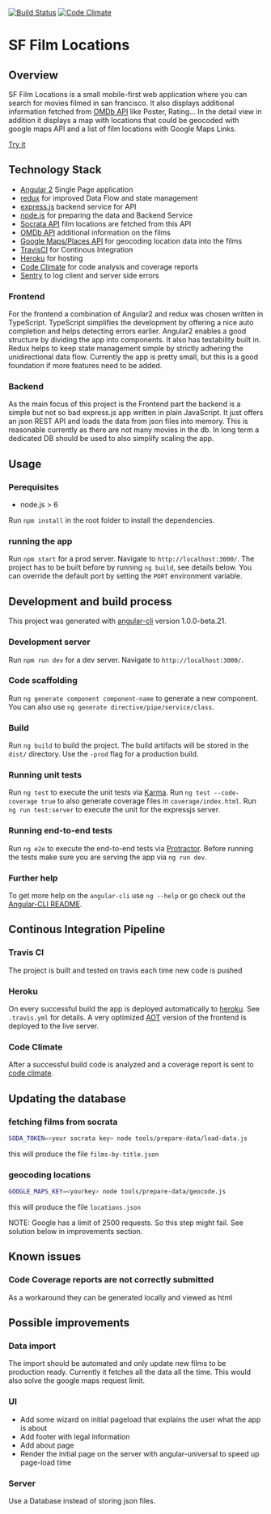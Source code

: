[![Build Status](https://travis-ci.org/amitevski/sf-film-locations.svg?branch=master)](https://travis-ci.org/amitevski/sf-film-locations)
[![Code Climate](https://codeclimate.com/github/amitevski/sf-film-locations/badges/gpa.svg)](https://codeclimate.com/github/amitevski/sf-film-locations)

# SF Film Locations

## Overview

SF Film Locations is a small mobile-first web application where you can search for movies filmed in san francisco.
It also displays additional information fetched from [OMDb API](https://www.omdbapi.com) like Poster, Rating...
In the detail view in addition it displays a map with locations that could be geocoded with google maps API and a list of film locations with Google Maps Links.

[Try it](https://sf-film-location-search.herokuapp.com)


## Technology Stack

* [Angular 2](https://angular.io/) Single Page application
* [redux](http://redux.js.org/) for improved Data Flow and state management
* [express.js](http://expressjs.com/) backend service for API
* [node.js](https://nodejs.org) for preparing the data and Backend Service
* [Socrata API](https://data.sfgov.org/Culture-and-Recreation/Film-Locations-in-San-Francisco/yitu-d5am/data) film locations are fetched from this API
* [OMDb API](https://www.omdbapi.com) additional information on the films
* [Google Maps/Places API](https://developers.google.com/maps/documentation/javascript/places-autocomplete) for geocoding location data into the films
* [TravisCI](https://travis-ci.org/) for Continous Integration
* [Heroku](https://heroku.com/) for hosting
* [Code Climate](https://codeclimate.com) for code analysis and coverage reports
* [Sentry](https://sentry.io) to log client and server side errors


### Frontend
For the frontend a combination of Angular2 and redux was chosen written in TypeScript.
TypeScript simplifies the development by offering a nice auto completion and helps detecting errors earlier.
Angular2 enables a good structure by dividing the app into components.
It also has testability built in.
Redux helps to keep state management simple by strictly adhering the unidirectional data flow.
Currently the app is pretty small, but this is a good foundation if more features need to be added.

### Backend
As the main focus of this project is the Frontend part the backend is a simple but not so bad express.js app written in plain JavaScript.
It just offers an json REST API and loads the data from json files into memory.
This is reasonable currently as there are not many movies in the db.
In long term a dedicated DB should be used to also simplify scaling the app.

## Usage

### Perequisites
* node.js > 6

Run `npm install` in the root folder to install the dependencies.

### running the app
Run `npm start` for a prod server. Navigate to `http://localhost:3000/`.
The project has to be built before by running `ng build`, see details below.
You can override the default port by setting the `PORT` environment variable.


## Development and build process

This project was generated with [angular-cli](https://github.com/angular/angular-cli) version 1.0.0-beta.21.

### Development server
Run `npm run dev` for a dev server. Navigate to `http://localhost:3000/`.

### Code scaffolding

Run `ng generate component component-name` to generate a new component. You can also use `ng generate directive/pipe/service/class`.

### Build

Run `ng build` to build the project. The build artifacts will be stored in the `dist/` directory. Use the `-prod` flag for a production build.

### Running unit tests


Run `ng test` to execute the unit tests via [Karma](https://karma-runner.github.io).
Run `ng test --code-coverage true` to also generate coverage files in `coverage/index.html`.
Run `ng run test:server` to execute the unit for the expressjs server.

### Running end-to-end tests

Run `ng e2e` to execute the end-to-end tests via [Protractor](http://www.protractortest.org/).
Before running the tests make sure you are serving the app via `ng run dev`.

### Further help

To get more help on the `angular-cli` use `ng --help` or go check out the [Angular-CLI README](https://github.com/angular/angular-cli/blob/master/README.md).



## Continous Integration Pipeline

### Travis CI
The project is built and tested on travis each time new code is pushed

### Heroku
On every successful build the app is deployed automatically to [heroku](https://sf-film-location-search.herokuapp.com).
See `.travis.yml` for details.
A very optimized [AOT](https://angular.io/docs/ts/latest/cookbook/aot-compiler.html) version of the frontend is deployed to the live server.

### Code Climate
After a successful build code is analyzed and a coverage report is sent to [code climate](https://codeclimate.com/github/amitevski/sf-film-locations).


## Updating the database

### fetching films from socrata

```bash
SODA_TOKEN=<your socrata key> node tools/prepare-data/load-data.js
``` 
this will produce the file `films-by-title.json`

### geocoding locations

```bash
GOOGLE_MAPS_KEY=<yourkey> node tools/prepare-data/geocode.js
``` 
this will produce the file `locations.json`

NOTE: Google has a limit of 2500 requests. So this step might fail.
See solution below in improvements section.


## Known issues

### Code Coverage reports are not correctly submitted
As a workaround they can be generated locally and viewed as html

## Possible improvements

### Data import
The import should be automated and only update new films to be production ready.
Currently it fetches all the data all the time. This would also solve the google maps request limit.

### UI
* Add some wizard on initial pageload that explains the user what the app is about
* Add footer with legal information
* Add about page
* Render the initial page on the server with angular-universal to speed up page-load time

### Server
Use a Database instead of storing json files.